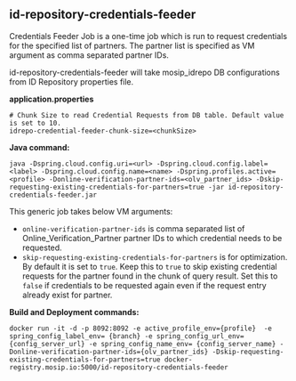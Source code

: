 ## id-repository-credentials-feeder

Credentials Feeder Job is a one-time job which is run to request credentials for the specified list of partners. The partner list is specified as VM argument as comma separated partner IDs.

id-repository-credentials-feeder will take mosip_idrepo DB configurations from ID Repository properties file.

**application.properties**

```
# Chunk Size to read Credential Requests from DB table. Default value is set to 10.
idrepo-credential-feeder-chunk-size=<chunkSize>

```


**Java command:**

```
java -Dspring.cloud.config.uri=<url> -Dspring.cloud.config.label=<label> -Dspring.cloud.config.name=<name> -Dspring.profiles.active=<profile> -Donline-verification-partner-ids=<olv_partner_ids> -Dskip-requesting-existing-credentials-for-partners=true -jar id-repository-credentials-feeder.jar
```

This generic job takes below VM arguments: 
* `online-verification-partner-ids` is comma separated list of Online_Verification_Partner partner IDs to which credential needs to be requested.
* `skip-requesting-existing-credentials-for-partners` is for optimization. By default it is set to `true`. Keep this to `true` to skip existing credential requests for the partner found in the chunk of query result. Set this to `false` if credentials to be requested again even if the request entry already exist for partner.

**Build and Deployment commands:**

```
docker run -it -d -p 8092:8092 -e active_profile_env={profile}  -e spring_config_label_env= {branch} -e spring_config_url_env={config_server_url} -e spring_config_name_env= {config_server_name} -Donline-verification-partner-ids={olv_partner_ids} -Dskip-requesting-existing-credentials-for-partners=true docker-registry.mosip.io:5000/id-repository-credentials-feeder

```

